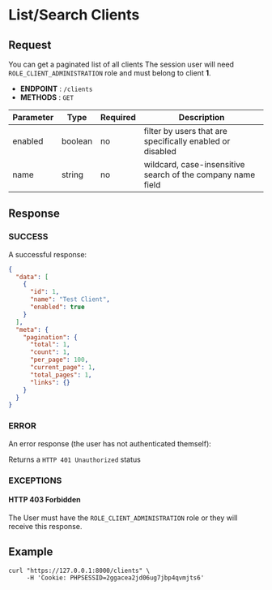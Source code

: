 # List/Search Clients

## Request

You can get a paginated list of all clients
The session user will need `ROLE_CLIENT_ADMINISTRATION` role and must
belong to client **1**.

- **ENDPOINT** : `/clients`
- **METHODS** : `GET`

| Parameter | Type    | Required | Description                                                 |
|-----------|---------|----------|-------------------------------------------------------------|
| enabled   | boolean | no       | filter by users that are specifically enabled or disabled   |
| name      | string  | no       | wildcard, case-insensitive search of the company name field |

## Response

### SUCCESS

A successful response:

```json
{
  "data": [
    {
      "id": 1,
      "name": "Test Client",
      "enabled": true
    }
  ],
  "meta": {
    "pagination": {
      "total": 1,
      "count": 1,
      "per_page": 100,
      "current_page": 1,
      "total_pages": 1,
      "links": {}
    }
  }
}
```

### ERROR

An error response (the user has not authenticated themself):

Returns a `HTTP 401 Unauthorized` status

### EXCEPTIONS

#### HTTP 403 Forbidden

The User must have the `ROLE_CLIENT_ADMINISTRATION` role or they will receive
this response.

## Example

```shell
curl "https://127.0.0.1:8000/clients" \
     -H 'Cookie: PHPSESSID=2ggacea2jd06ug7jbp4qvmjts6'
```

